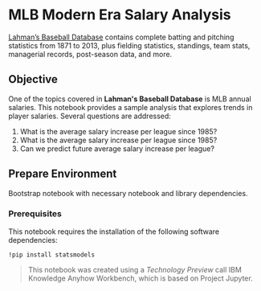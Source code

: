 # MLB Modern Era Salary Analysis

[Lahman’s Baseball Database](http://seanlahman.com/baseball-archive/statistics/) contains complete batting and pitching statistics from 1871 to 2013, plus fielding statistics, standings, team stats, managerial records, post-season data, and more.

## Objective

One of the topics covered in **Lahman's Baseball Database** is MLB annual salaries. This notebook provides a sample analysis that explores trends in player salaries. Several questions are addressed:

1. What is the average salary increase per league since 1985?
2. What is the average salary increase per league since 1985?
3. Can we predict future average salary increase per league?

## Prepare Environment
Bootstrap notebook with necessary notebook and library dependencies.

### Prerequisites 
This notebook requires the installation of the following software dependencies:
```
!pip install statsmodels
```

> This notebook was created using a *Technology Preview* call IBM Knowledge Anyhow Workbench, which is based on Project Jupyter.